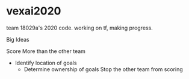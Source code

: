 # vexai2020
team 18029a's 2020 code. working on tf, making progress.

Big Ideas 

Score More than the other team
- Identify location of goals
  - Determine ownership of goals
Stop the other team from scoring

